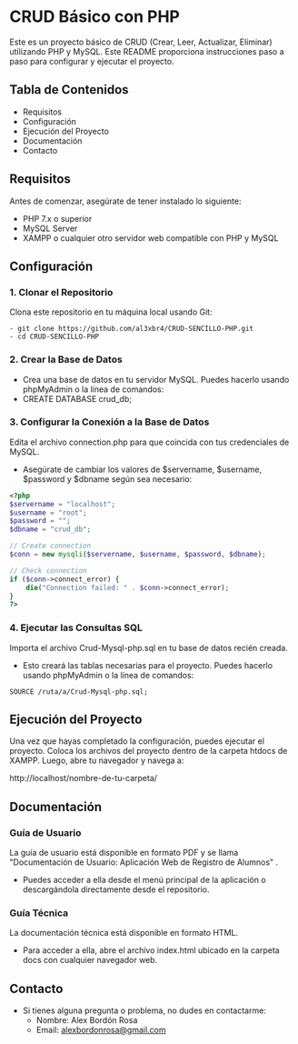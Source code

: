 # CRUD Básico con PHP
Este es un proyecto básico de CRUD (Crear, Leer, Actualizar, Eliminar) utilizando PHP y MySQL. Este README proporciona instrucciones paso a paso para configurar y ejecutar el proyecto.
## Tabla de Contenidos
- Requisitos
- Configuración
- Ejecución del Proyecto
- Documentación
- Contacto
  
## Requisitos
Antes de comenzar, asegúrate de tener instalado lo siguiente:
  - PHP 7.x o superior
  - MySQL Server
  - XAMPP o cualquier otro servidor web compatible con PHP y MySQL
  
## Configuración
### 1. Clonar el Repositorio
Clona este repositorio en tu máquina local usando Git:
````
- git clone https://github.com/al3xbr4/CRUD-SENCILLO-PHP.git
- cd CRUD-SENCILLO-PHP
````
### 2. Crear la Base de Datos
- Crea una base de datos en tu servidor MySQL. Puedes hacerlo usando phpMyAdmin o la línea de comandos:
- CREATE DATABASE crud_db;

### 3. Configurar la Conexión a la Base de Datos
Edita el archivo connection.php para que coincida con tus credenciales de MySQL.
- Asegúrate de cambiar los valores de $servername, $username, $password y $dbname según sea necesario:
```php
<?php
$servername = "localhost";
$username = "root";
$password = "";
$dbname = "crud_db";

// Create connection
$conn = new mysqli($servername, $username, $password, $dbname);

// Check connection
if ($conn->connect_error) {
    die("Connection failed: " . $conn->connect_error);
}
?>
````
### 4. Ejecutar las Consultas SQL
Importa el archivo Crud-Mysql-php.sql en tu base de datos recién creada.
- Esto creará las tablas necesarias para el proyecto.
Puedes hacerlo usando phpMyAdmin o la línea de comandos:
````
SOURCE /ruta/a/Crud-Mysql-php.sql;
````
## Ejecución del Proyecto
Una vez que hayas completado la configuración, puedes ejecutar el proyecto.
Coloca los archivos del proyecto dentro de la carpeta htdocs de XAMPP. Luego, abre tu navegador y navega a:

http://localhost/nombre-de-tu-carpeta/

## Documentación

###  Guía de Usuario
La guía de usuario está disponible en formato PDF y se llama "Documentación de Usuario: Aplicación Web de Registro de Alumnos" . 
- Puedes acceder a ella desde el menú principal de la aplicación o descargándola directamente desde el repositorio.

###  Guía Técnica
La documentación técnica está disponible en formato HTML.
- Para acceder a ella, abre el archivo index.html ubicado en la carpeta docs con cualquier navegador web.

## Contacto
- Si tienes alguna pregunta o problema, no dudes en contactarme:
  - Nombre: Alex Bordón Rosa
  - Email: alexbordonrosa@gmail.com
